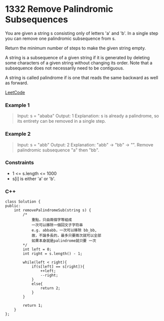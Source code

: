 # 1332 Remove Palindromic Subsequences

You are given a string s consisting only of letters 'a' and 'b'. In a single step you can remove one palindromic subsequence from s.

Return the minimum number of steps to make the given string empty.

A string is a subsequence of a given string if it is generated by deleting some characters of a given string without changing its order. Note that a subsequence does not necessarily need to be contiguous.

A string is called palindrome if is one that reads the same backward as well as forward.

[LeetCode](https://leetcode.cn/problems/maximum-69-number/)

### Example 1

>Input: s = "ababa"
Output: 1
Explanation: s is already a palindrome, so its entirety can be removed in a single step. 

### Example 2
 
>Input: s = "abb"
Output: 2
Explanation: "abb" -> "bb" -> "". 
Remove palindromic subsequence "a" then "bb".
 

### Constraints

* 1 <= s.length <= 1000
* s[i] is either 'a' or 'b'.

### C++ 

```
class Solution {
public:
    int removePalindromeSub(string s) {
        /*
            重點，只由兩個字等組成
            一次可以移除一個回文子字符串
            e.g. abbabb，一次可以移除 bb_bb, 
            故，不論多長的，最多只要兩次就可以全部
            如果本身就是palindrome就只要 一次
        */
        int left = 0;
        int right = s.length() - 1;

        while(left < right){
            if(s[left] == s[right]){
                ++left;
                --right;
            }
            else{
                return 2;
            }
        }

        return 1;
    }
};
```